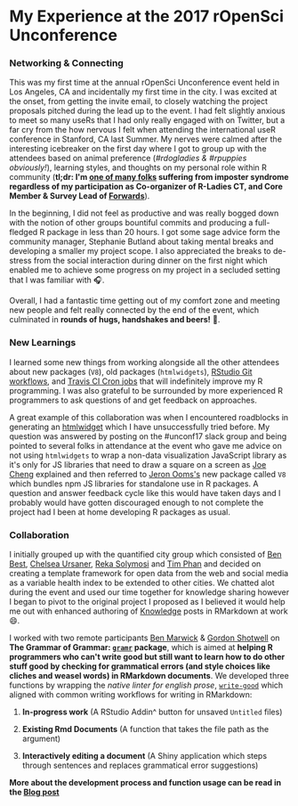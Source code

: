 My Experience at the 2017 rOpenSci Unconference
================

### Networking & Connecting

This was my first time at the annual rOpenSci Unconference event held in Los Angeles, CA and incidentally my first time in the city. I was excited at the onset, from getting the invite email, to closely watching the project proposals pitched during the lead up to the event. I had felt slightly anxious to meet so many useRs that I had only really engaged with on Twitter, but a far cry from the how nervous I felt when attending the international useR conference in Stanford, CA last Summer. My nerves were calmed after the interesting icebreaker on the first day where I got to group up with the attendees based on animal preference (*\#rdogladies & \#rpuppies obviously!*), learning styles, and thoughts on my personal role within R community (**tl;dr: I'm [one of many folks](link%20to%20oliver's%20tweet) suffering from imposter syndrome regardless of my participation as Co-organizer of R-Ladies CT, and Core Member & Survey Lead of [Forwards]()**).

In the beginning, I did not feel as productive and was really bogged down with the notion of other groups bountiful commits and producing a full-fledged R package in less than 20 hours. I got some sage advice form the community manager, Stephanie Butland about taking mental breaks and developing a smaller my project scope. I also appreciated the breaks to de-stress from the social interaction during dinner on the first night which enabled me to achieve some progress on my project in a secluded setting that I was familiar with 🎧.

Overall, I had a fantastic time getting out of my comfort zone and meeting new people and felt really connected by the end of the event, which culminated in **rounds of hugs, handshakes and beers!** 🍺.

### New Learnings

I learned some new things from working alongside all the other attendees about new packages (`V8`), old packages (`htmlwidgets`), [RStudio Git workflows](), and [Travis CI Cron jobs]() that will indefinitely improve my R programming. I was also grateful to be surrounded by more experienced R programmers to ask questions of and get feedback on approaches.

A great example of this collaboration was when I encountered roadblocks in generating an [htmlwidget]() which I have unsuccessfully tried before. My question was answered by posting on the \#unconf17 slack group and being pointed to several folks in attendance at the event who gave me advice on not using `htmlwidgets` to wrap a non-data visualization JavaScript library as it's only for JS libraries that need to draw a square on a screen as [Joe Cheng]() explained and then referred to [Jeron Ooms's]() new package called `V8` which bundles npm JS libraries for standalone use in R packages. A question and answer feedback cycle like this would have taken days and I probably would have gotten discouraged enough to not complete the project had I been at home developing R packages as usual.

### Collaboration

I initially grouped up with the quantified city group which consisted of [Ben Best](), [Chelsea Ursaner](), [Reka Solymosi]() and [Tim Phan]() and decided on creating a template framework for open data from the web and social media as a variable health index to be extended to other cities. We chatted alot during the event and used our time together for knowledge sharing however I began to pivot to the original project I proposed as I believed it would help me out with enhanced authoring of [Knowledge](link%20to%20airbnb%20knowledge%20repo) posts in RMarkdown at work 😄.

I worked with two remote participants [Ben Marwick]() & [Gordon Shotwell]() on **The Grammar of Grammar: [`gramr`](https://ropenscilabs.github.io/gramr/) package**, which is aimed at **helping R programmers who can't write good but still want to learn how to do other stuff good by checking for grammatical errors (and style choices like cliches and weasel words) in RMarkdown documents**. We developed three functions by wrapping the *native linter for english prose*, [`write-good`](https://github.com/btford/write-good) which aligned with common writing workflows for writing in RMarkdown:

1.  **In-progress work** (A RStudio Addin^ button for unsaved `Untitled` files)

2.  **Existing Rmd Documents** (A function that takes the file path as the argument)

3.  **Interactively editing a document** (A Shiny application which steps through sentences and replaces grammatical error suggestions)

**More about the development process and function usage can be read in the [Blog post](https://ropenscilabs.github.io/gramr/BLOG.Rmd)**
